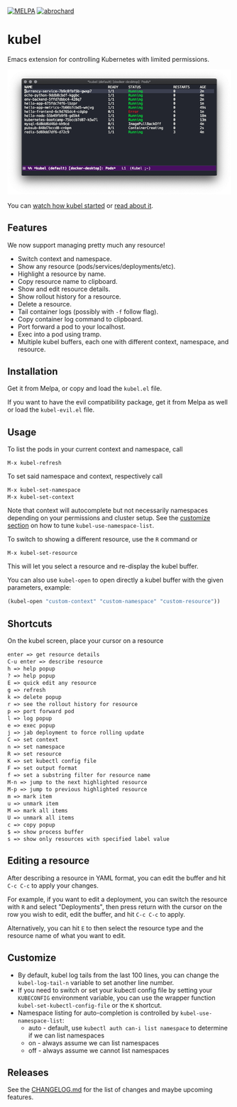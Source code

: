 [![MELPA](https://melpa.org/packages/kubel-badge.svg)](https://melpa.org/#/kubel)
[![abrochard](https://circleci.com/gh/abrochard/kubel.svg?style=svg)](https://app.circleci.com/pipelines/github/abrochard/kubel)

# kubel

Emacs extension for controlling Kubernetes with limited permissions.

![screenshot](screenshot.png)

You can [watch how kubel started](https://www.youtube.com/watch?v=w3krYEeqnyk) or [read about it](https://gist.github.com/abrochard/dd610fc4673593b7cbce7a0176d897de).

## Features
We now support managing pretty much any resource!

- Switch context and namespace.
- Show any resource (pods/services/deployments/etc).
- Highlight a resource by name.
- Copy resource name to clipboard.
- Show and edit resource details.
- Show rollout history for a resource.
- Delete a resource.
- Tail container logs (possibly with `-f` follow flag).
- Copy container log command to clipboard.
- Port forward a pod to your localhost.
- Exec into a pod using tramp.
- Multiple kubel buffers, each one with different context, namespace, and resource.

## Installation

Get it from Melpa, or copy and load the `kubel.el` file.

If you want to have the evil compatibility package, get it from Melpa as well or
load the `kubel-evil.el` file.

## Usage

To list the pods in your current context and namespace, call
```
M-x kubel-refresh
```
To set said namespace and context, respectively call
```
M-x kubel-set-namespace
M-x kubel-set-context
```
Note that context will autocomplete but not necessarily namespaces
depending on your permissions and cluster setup.
See the [customize section](#Customize) on how to tune `kubel-use-namespace-list`.

To switch to showing a different resource, use the `R` command or
```
M-x kubel-set-resource
```
This will let you select a resource and re-display the kubel buffer.

You can also use `kubel-open` to open directly a kubel buffer with the given parameters, example:
``` lisp
(kubel-open "custom-context" "custom-namespace" "custom-resource"))
```

## Shortcuts

On the kubel screen, place your cursor on a resource
```
enter => get resource details
C-u enter => describe resource
h => help popup
? => help popup
E => quick edit any resource
g => refresh
k => delete popup
r => see the rollout history for resource
p => port forward pod
l => log popup
e => exec popup
j => jab deployment to force rolling update
C => set context
n => set namespace
R => set resource
K => set kubectl config file
F => set output format
f => set a substring filter for resource name
M-n => jump to the next highlighted resource
M-p => jump to previous highlighted resource
m => mark item
u => unmark item
M => mark all items
U => unmark all items
c => copy popup
$ => show process buffer
s => show only resources with specified label value
```

## Editing a resource

After describing a resource in YAML format, you can edit the buffer and hit `C-c C-c` to apply your changes.

For example, if you want to edit a deployment, you can switch the resource with `R` and select "Deployments", then press return with the cursor on the row you wish to edit, edit the buffer, and hit `C-c C-c` to apply.

Alternatively, you can hit `E` to then select the resource type and the resource name of what you want to edit.

## Customize

- By default, kubel log tails from the last 100 lines, you can change the `kubel-log-tail-n` variable to set another line number.
- If you need to switch or set your kubectl config file by setting your `KUBECONFIG` environment variable, you can use the wrapper function `kubel-set-kubectl-config-file` or the `K` shortcut.
- Namespace listing for auto-completion is controlled by `kubel-use-namespace-list`:
  - auto - default, use `kubectl auth can-i list namespace` to determine if we can list namespaces
  - on - always assume we can list namespaces
  - off - always assume we cannot list namespaces

## Releases

See the [CHANGELOG.md](CHANGELOG.md) for the list of changes and maybe upcoming features.
